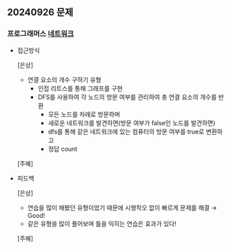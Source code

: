 ## 20240926 문제

### 프로그래머스 [네트워크](https://school.programmers.co.kr/learn/courses/30/lessons/43162)

- 접근방식

  [은상]
  - 연결 요소의 개수 구하기 유형
    - 인접 리트스를 통해 그래프를 구현
    - DFS를 사용하여 각 노드의 방문 여부를 관리하여 총 연결 요소의 개수를 반환
        - 모든 노드를 차례로 방문하며
        - 새로운 네트워크를 발견하면(방문 여부가 false인 노드를 발견하면)
        - dfs를 통해 같은 네트워크에 있는 컴퓨터의 방문 여부를 true로 변환하고
        - 정답 count

  [주혜]
  
- 피드백
  
  [은상]
  - 연습을 많이 해봤던 유형이었기 때문에 시행착오 없이 빠르게 문제를 해결 → Good!
  - 같은 유형을 많이 풀어보며 틀을 익히는 연습은 효과가 있다!
 
  [주혜]

